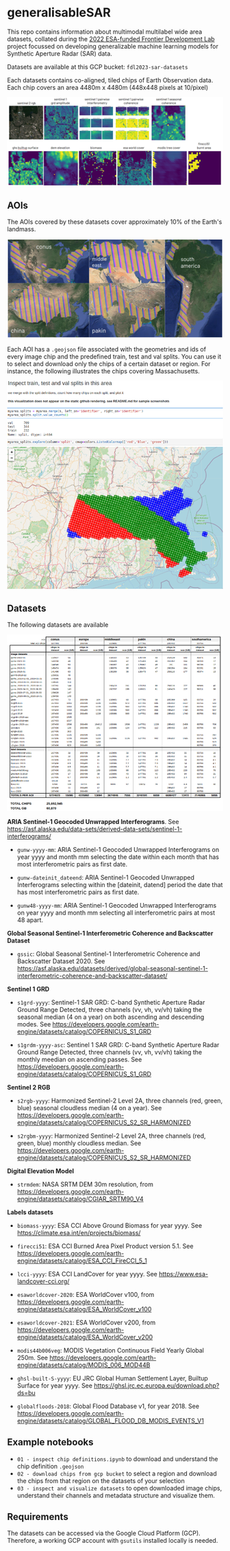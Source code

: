 # generalisableSAR

This repo contains information about multimodal multilabel wide area datasets, collated during the [2022 ESA-funded Frontier Development Lab](https://fdleurope.org/fdl-europe-2023) project focussed on developing generalizable machine learning models for Synthetic Aperture Radar (SAR) data. 

Datasets are available at this GCP bucket: `fdl2023-sar-datasets`

Each datasets contains co-aligned, tiled chips of Earth Observation data. Each chip covers an area 4480m x 4480m (448x448 pixels at 10/pixel)

![samples](imgs/samples.png)

## AOIs

The AOIs covered by these datasets cover approximately 10% of the Earth's landmass. 

![samples](imgs/aois.png)

Each AOI has a `.geojson` file associated with the geometries and ids of every image chip and the predefined train, test and val splits. You can use it to select and download only the chips of a certain dataset or region. For instance, the following illustrates the chips covering Massachusetts.

![AOIs](imgs/regionchips.png)

## Datasets

The following datasets are available

![datasets](imgs/datasets.png)

**ARIA Sentinel-1 Geocoded Unwrapped Interferograms**. See https://asf.alaska.edu/data-sets/derived-data-sets/sentinel-1-interferograms/

- `gunw-yyyy-mm`: ARIA Sentinel-1 Geocoded Unwrapped Interferograms on year yyyy and month mm selecting the date within each month that has most interferometric pairs as first date.

- `gunw-dateinit_dateend`: ARIA Sentinel-1 Geocoded Unwrapped Interferograms selecting within the [dateinit, datend] period the date that has most interferometric pairs as first date.

- `gunw48-yyyy-mm`: ARIA Sentinel-1 Geocoded Unwrapped Interferograms on year yyyy and month mm selecting all interferometric pairs at most 48 apart.

**Global Seasonal Sentinel-1 Interferometric Coherence and Backscatter Dataset**

- `gssic`: Global Seasonal Sentinel-1 Interferometric Coherence and Backscatter Dataset 2020. See https://asf.alaska.edu/datasets/derived/global-seasonal-sentinel-1-interferometric-coherence-and-backscatter-dataset/


**Sentinel 1 GRD**

- `s1grd-yyyy`: Sentinel-1 SAR GRD: C-band Synthetic Aperture Radar Ground Range Detected, three channels (vv, vh, vv/vh) taking the seasonal median (4 on a year) on both ascending and descending modes. See https://developers.google.com/earth-engine/datasets/catalog/COPERNICUS_S1_GRD

- `s1grdm-yyyy-asc`: Sentinel 1 SAR GRD: C-band Synthetic Aperture Radar Ground Range Detected, three channels (vv, vh, vv/vh) taking the monthly meedian on ascending passes. See https://developers.google.com/earth-engine/datasets/catalog/COPERNICUS_S1_GRD

**Sentinel 2 RGB**

- `s2rgb-yyyy`: Harmonized Sentinel-2 Level 2A, three channels (red, green, blue) seasonal cloudless median (4 on a year). See https://developers.google.com/earth-engine/datasets/catalog/COPERNICUS_S2_SR_HARMONIZED

- `s2rgbm-yyyy`: Harmonized Sentinel-2 Level 2A, three channels (red, green, blue) monthly cloudless median. See https://developers.google.com/earth-engine/datasets/catalog/COPERNICUS_S2_SR_HARMONIZED

**Digital Elevation Model**

- `strmdem`: NASA SRTM DEM 30m resolution, from https://developers.google.com/earth-engine/datasets/catalog/CGIAR_SRTM90_V4

**Labels datasets**
- `biomass-yyyy`: ESA CCI Above Ground Biomass for year yyyy. See https://climate.esa.int/en/projects/biomass/

- `firecci51`: ESA CCI Burned Area Pixel Product version 5.1. See https://developers.google.com/earth-engine/datasets/catalog/ESA_CCI_FireCCI_5_1

- `lcci-yyyy`: ESA CCI LandCover for year yyyy. See https://www.esa-landcover-cci.org/

- `esaworldcover-2020`: ESA WorldCover v100, from https://developers.google.com/earth-engine/datasets/catalog/ESA_WorldCover_v100

- `esaworldcover-2021`: ESA WorldCover v200, from https://developers.google.com/earth-engine/datasets/catalog/ESA_WorldCover_v200

- `modis44b006veg`: MODIS Vegetation Continuous Field Yearly Global 250m. See https://developers.google.com/earth-engine/datasets/catalog/MODIS_006_MOD44B

- `ghsl-built-S-yyyy`: EU JRC Global Human Settlement Layer, Builtup Surface for year yyyy. See https://ghsl.jrc.ec.europa.eu/download.php?ds=bu

- `globalfloods-2018`: Global Flood Database v1, for year 2018. See https://developers.google.com/earth-engine/datasets/catalog/GLOBAL_FLOOD_DB_MODIS_EVENTS_V1

## Example notebooks

- `01 - inspect chip definitions.ipynb` to download and understand the chip definition `.geojson`
- `02 - download chips from gcp bucket` to select a region and download the chips from that region on the datasets of your selection
- `03 - inspect and visualize datasets` to open downloaded image chips, understand their channels and metadata structure and visualize them.

## Requirements

The datasets can be accessed via the Google Cloud Platform (GCP). Therefore, a working GCP account with `gsutils` installed locally is needed.
